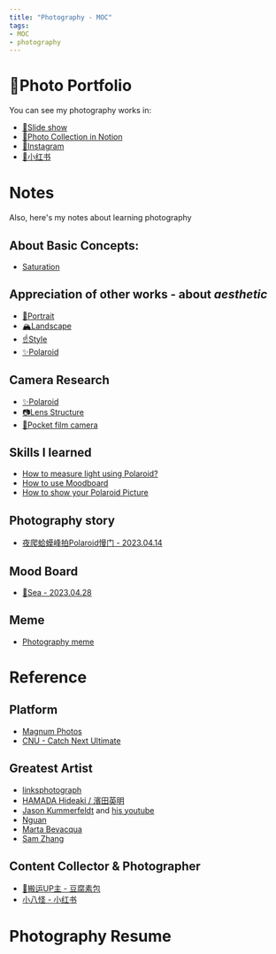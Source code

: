 ```yaml
---
title: "Photography - MOC"
tags:
- MOC
- photography
---
```


# 🌊Photo Portfolio
You can see my photography works in:

* [🎨Slide show](https://pinkr1ver.com/PhotoGallery/)
* [🌄Photo Collection in Notion](https://pinkr1ver.notion.site/3cfdd332b9a94b20bca041f2aa2bdcd2?v=24e696e6ab754386a710bc8e83976357&pvs=4)
* [🍻Instagram](https://www.instagram.com/jude.wang.yc/?next=%2F)
* [🧶小红书](https://www.xiaohongshu.com/user/profile/6272c025000000002102353b)

# Notes
Also, here's my notes about learning photography

## About Basic Concepts:

* [Saturation](photography/Basic/Saturation.md)

## Appreciation of other works - about ***aesthetic***

* [👧Portrait](photography/Aesthetic/Portrait/Portrait_MOC.md)
* [🏔Landscape](photography/Aesthetic/Landscape/Landscape_MOC.md)
* [☝Style](photography/Aesthetic/Style/Style_MOC.md)
* [✨Polaroid](photography/Aesthetic/Polaroid/Polaroid_aesthetic_MOC.md)

## Camera Research

* [✨Polaroid](photography/Cameras_Research/Polaroid/Polaroid.md)
* [📷Lens Structure](photography/Cameras_Research/Lens_Structure/Lens_Structure_MOC.md)
* [📸Pocket film camera](photography/Cameras_Research/Pocket_film/Pocket_film_camera_MOC.md)

## Skills I learned

* [How to measure light using Polaroid?](photography/Skills/Polaroid_light.md)
* [How to use Moodboard](photography/Skills/Moodboard.md)
* [How to show your Polaroid Picture](photography/Aesthetic/Polaroid/Polaroid_showcase.md)

## Photography story

* [夜爬蛤蟆峰拍Polaroid慢门 - 2023.04.14](photography/Story/Rainy_evening_hiking_Polaroid.md)

##  Mood Board

* [🌊Sea - 2023.04.28](photography/MoodBoard/Sea_20230428/Sea_20230428.md)

## Meme

* [Photography meme](photography/Photography_meme/Photography_meme.md)


# Reference

## Platform

* [Magnum Photos](https://www.magnumphotos.com/)
* [CNU - Catch Next Ultimate](http://www.cnu.cc/)

## Greatest Artist

* [linksphotograph](https://www.linksphotograph.com/)
* [HAMADA Hideaki / 濱田英明](https://www.hideakihamada.com)
* [Jason Kummerfeldt](https://graincheck.darkroom.com/) and [his youtube](https://www.youtube.com/@grainydaysss)
* [Nguan](https://nguan.tv/)
* [Marta Bevacqua](https://www.martabevacquaphotography.com/)
* [Sam Zhang](https://www.instagram.com/itscapturedbysam/)

## Content Collector & Photographer

* [🦺搬运UP主 - 豆腐素包](https://space.bilibili.com/196700312/video)
* [小八怪 - 小红书](https://www.xiaohongshu.com/user/profile/5558b47f5894463d532a632c)


# Photography Resume



